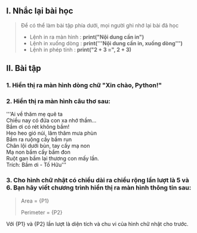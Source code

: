 ## I. Nhắc lại bài học

>Để có thể làm bài tập phía dưới, mọi người ghi nhớ lại bài đã học
>
>- Lệnh in ra màn hình : <b>print("Nội dung cần in")</b>
>- Lệnh in xuống dòng : <b>print('''Nội dung cần in, xuống dòng''')</b>
>- Lệnh in phép tính : <b>print("2 + 3 =", 2 + 3)</b>
>
## II. Bài tập

<h3>1. Hiển thị ra màn hình dòng chữ <b>"Xin chào, Python!"</b></h3>
<h3>2. Hiển thị ra màn hình câu thơ sau:<br/></h3>
'''Ai về thăm mẹ quê ta<br/>
Chiều nay có đứa con xa nhớ thầm...<br/>
Bầm ơi có rét không bầm!<br/>
Heo heo gió núi, lâm thâm mưa phùn<br/>
Bầm ra ruộng cấy bầm run<br/>
Chân lội dưới bùn, tay cấy mạ non<br/>
Mạ non bầm cấy bầm đon<br/>
Ruột gan bầm lại thương con mấy lần.<br/>
Trích: Bầm ơi - Tố Hữu'''<br/>
<h3>3. Cho hình chữ nhật có chiều dài ra chiều rộng lần lượt là 5 và 6. Bạn hãy viết chương trình hiển thị ra màn hình thông tin sau:<br /></h3>

>Area = {P1}
>
>Perimeter = {P2}

Với {P1} và {P2} lần lượt là diện tích và chu vi của hình chữ nhật cho trước.



